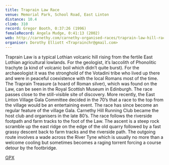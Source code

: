 ```yaml
---
title: Traprain Law Race
venue: Memorial Park, School Road, East Linton
distance: 10.4
climb: 310
record: Gregor Booth, 0:37:26 (1996)
femaleRecord: Angela Mudge, 0:41:13 (2002)
web: http://carnethy.com/carnethy-organised-races/traprain-law-hill-race/
organiser: Dorothy Elliott <Traprainchr@gmail.com>
---
```


Traprain Law is a typical Lothian volcanic hill rising from the
fertile East Lothian agricultural lowlands. For the geologist, it’s
laccolith of Phonolitic trachyte (a kind of volcanic boil which didn’t
quite burst). For the archaeologist it was the stronghold of the
Votadini tribe who lived up there and were in peaceful coexistence
with the local Romans most of the time. The Traprain Treasure (a hoard
of Roman silver), which was found on the Law, can be seen in the Royal
Scottish Museum in Edinburgh. The race passes close to the
still-visible site of discovery. More recently, the East Linton
Village Gala Committee decided in the 70’s that a race to the top from
the village would be an entertaining event. The race has since become
an regular feature of the village Gala. Carnethy Hill Running Club
became the host club and organisers in the late 80’s. The race follows
the riverside footpath and farm tracks to the foot of the Law. The
ascent is a steep rock scramble up the east ridge on the edge of the
old quarry followed by a fast grassy descent back to farm tracks and
the riverside path. The outgoing route involves a wade across the
River Tyne which is usually no more than a welcome cooling but
sometimes becomes a raging torrent forcing a course detour by the
footbridge.

[GPX](http://carnethy.com/maps/os_mapholder.html?route=/wp-content/uploads/2022/04/Traprain-Law-Race-Route.gpx)
